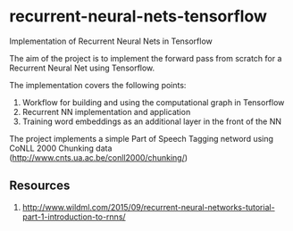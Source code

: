 # recurrent-neural-nets-tensorflow
Implementation of Recurrent Neural Nets in Tensorflow

The aim of the project is to implement the forward pass from scratch for a Recurrent Neural Net using Tensorflow.

The implementation covers the following points:
 1. Workflow for building and using the computational graph in Tensorflow
 2. Recurrent NN implementation and application
 3. Training word embeddings as an additional layer in the front of the NN

 The project implements a simple Part of Speech Tagging netword using CoNLL 2000 Chunking data (http://www.cnts.ua.ac.be/conll2000/chunking/)

## Resources
 1. http://www.wildml.com/2015/09/recurrent-neural-networks-tutorial-part-1-introduction-to-rnns/
